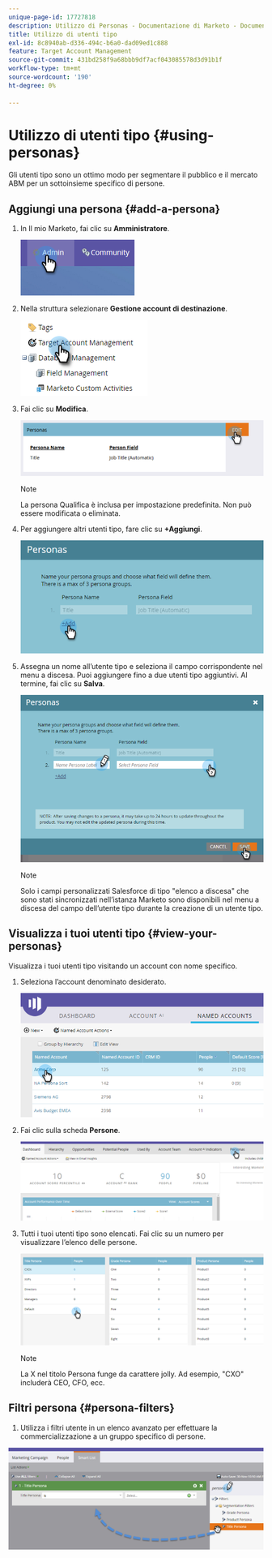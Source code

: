 ```yaml
---
unique-page-id: 17727818
description: Utilizzo di Personas - Documentazione di Marketo - Documentazione del prodotto
title: Utilizzo di utenti tipo
exl-id: 8c8940ab-d336-494c-b6a0-dad09ed1c888
feature: Target Account Management
source-git-commit: 431bd258f9a68bbb9df7acf043085578d3d91b1f
workflow-type: tm+mt
source-wordcount: '190'
ht-degree: 0%

---
```


# Utilizzo di utenti tipo {#using-personas}

Gli utenti tipo sono un ottimo modo per segmentare il pubblico e il mercato ABM per un sottoinsieme specifico di persone.

## Aggiungi una persona {#add-a-persona}

1. In Il mio Marketo, fai clic su **Amministratore**.

   ![](assets/one.png)

1. Nella struttura selezionare **Gestione account di destinazione**.

   ![](assets/using-personas-2.png)

1. Fai clic su **Modifica**.

   ![](assets/three.png)

   >[!NOTE]
   >
   >La persona Qualifica è inclusa per impostazione predefinita. Non può essere modificata o eliminata.

1. Per aggiungere altri utenti tipo, fare clic su **+Aggiungi**.

   ![](assets/four.png)

1. Assegna un nome all’utente tipo e seleziona il campo corrispondente nel menu a discesa. Puoi aggiungere fino a due utenti tipo aggiuntivi. Al termine, fai clic su **Salva**.

   ![](assets/five.png)

   >[!NOTE]
   >
   >Solo i campi personalizzati Salesforce di tipo &quot;elenco a discesa&quot; che sono stati sincronizzati nell’istanza Marketo sono disponibili nel menu a discesa del campo dell’utente tipo durante la creazione di un utente tipo.

## Visualizza i tuoi utenti tipo {#view-your-personas}

Visualizza i tuoi utenti tipo visitando un account con nome specifico.

1. Seleziona l’account denominato desiderato.

   ![](assets/one-a.png)

1. Fai clic sulla scheda **Persone**.

   ![](assets/two-a.png)

1. Tutti i tuoi utenti tipo sono elencati. Fai clic su un numero per visualizzare l’elenco delle persone.

   ![](assets/three-a.png)

   >[!NOTE]
   >
   >La X nel titolo Persona funge da carattere jolly. Ad esempio, &quot;CXO&quot; includerà CEO, CFO, ecc.

## Filtri persona {#persona-filters}

1. Utilizza i filtri utente in un elenco avanzato per effettuare la commercializzazione a un gruppo specifico di persone.

![](assets/one-b.png)
